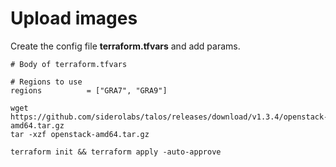 # Upload images

Create the config file **terraform.tfvars** and add params.

```hcl
# Body of terraform.tfvars

# Regions to use
regions          = ["GRA7", "GRA9"]
```

```shell
wget https://github.com/siderolabs/talos/releases/download/v1.3.4/openstack-amd64.tar.gz
tar -xzf openstack-amd64.tar.gz

terraform init && terraform apply -auto-approve
```
